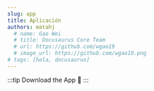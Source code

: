 ```yaml
---
slug: app
title: Aplicación
authors: matahj
  # name: Gao Wei
  # title: Docusaurus Core Team
  # url: https://github.com/wgao19
  # image_url: https://github.com/wgao19.png
# tags: [hola, docusaurus]
---
```


:::tip
Download the App :penguin:
:::
